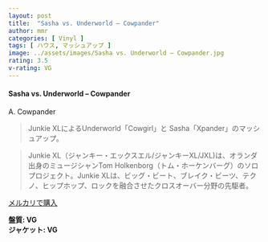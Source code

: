 ```yaml
---
layout: post
title:  "Sasha vs. Underworld – Cowpander"
author: mmr
categories: [ Vinyl ]
tags: [ ハウス, マッシュアップ ]
image: ../assets/images/Sasha vs. Underworld – Cowpander.jpg
rating: 3.5
v-rating: VG
---
```


#### Sasha vs. Underworld – Cowpander

A. Cowpander

> Junkie XLによるUnderworld「Cowgirl」と Sasha「Xpander」のマッシュアップ。

> Junkie XL（ジャンキー・エックスエル/ジャンキーXL/JXL)は、オランダ出身のミュージシャンTom Holkenborg（トム・ホーケンバーグ）のソロプロジェクト。Junkie XLは、ビッグ・ビート、ブレイク・ビーツ、テクノ、ヒップホップ、ロックを融合させたクロスオーバー分野の先駆者。

[メルカリで購入](https://jp.mercari.com/item/m11560793638)

<div class="mt-4 mb-4 d-flex align-items-center">
<strong class="mr-1">盤質: VG</strong>
</div>
<div class="mt-4 mb-4 d-flex align-items-center">
<strong class="mr-1">ジャケット: VG</strong>
</div>
